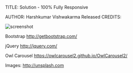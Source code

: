 
TITLE: 
Solution - 100% Fully Responsive

AUTHOR:
Harshkumar Vishwakarma Released
CREDITS:

![screenshot](https://firebasestorage.googleapis.com/v0/b/images-to-link-converter.appspot.com/o/images%2F1OG0P8qqCrscreencapture-127-0-0-1-5502-solution-2021-04-03-17_28_21.png?alt=media&token=294a216f-aca4-483e-8ae4-06c2d4cd6c17)

Bootstrap
http://getbootstrap.com/

jQuery
http://jquery.com/

Owl Carousel
https://owlcarousel2.github.io/OwlCarousel2/

Images:
http://unsplash.com
